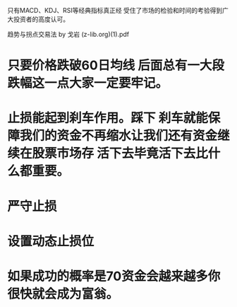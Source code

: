 只有MACD、KDJ、RSI等经典指标真正经 受住了市场的检验和时间的考验得到广大投资者的高度认可。

趋势与拐点交易法 by 戈岩 (z-lib.org)(1).pdf

# 只要价格跌破60日均线 后面总有一大段跌幅这一点大家一定要牢记。

# 止损能起到刹车作用。踩下 刹车就能保障我们的资金不再缩水让我们还有资金继续在股票市场存 活下去毕竟活下去比什么都重要。

# 严守止损

# 设置动态止损位

# 如果成功的概率是70资金会越来越多你很快就会成为富翁。
